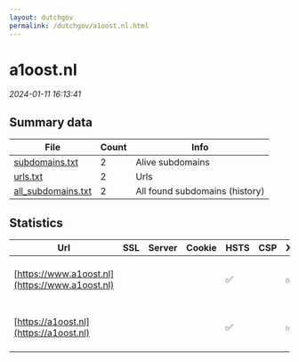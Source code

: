 ```yaml
---
layout: dutchgov
permalink: /dutchgov/a1oost.nl.html
---
```



# a1oost.nl
*2024-01-11 16:13:41*
## Summary data


| File       | Count | Info |
|------------|-------|------|
|[subdomains.txt](/data/a1oost.nl/subdomains.txt)|2|Alive subdomains|
|[urls.txt](/data/a1oost.nl/urls.txt)|2|Urls|
|[all_subdomains.txt](/data/a1oost.nl/all_subdomains.txt)|2|All found subdomains (history)|


## Statistics


| Url | SSL | Server | Cookie | HSTS | CSP | XFO | XXP | RP | Tech |Title |
|------------|-------|------|------|------|------|------|------|------|------|------|
|[https://www.a1oost.nl](https://www.a1oost.nl)| || |:white_check_mark: | | :white_check_mark: | :white_check_mark: | :white_check_mark: |HSTS Microsoft ASP.NET YouTube|Object moved|
|[https://a1oost.nl](https://a1oost.nl)| || |:white_check_mark: | | :white_check_mark: | :white_check_mark: | :white_check_mark: |HSTS Microsoft ASP.NET YouTube|Object moved|